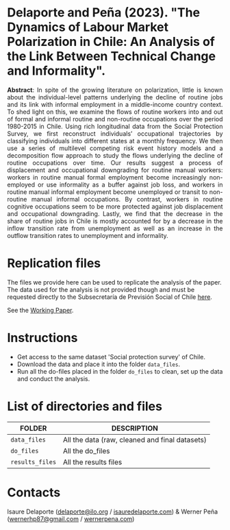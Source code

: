 # Delaporte and Peña (2023). "The Dynamics of Labour Market Polarization in Chile: An Analysis of the Link Between Technical Change and Informality".

<p align="justify"><b>Abstract</b>: In spite of the growing literature on polarization, little is known about the individual-level patterns underlying the decline of routine jobs and its link with informal employment in a middle-income country context. To shed light on this, we examine the flows of routine workers into and out of formal and informal routine and non-routine occupations over the period 1980-2015 in Chile. Using rich longitudinal data from the Social Protection Survey, we first reconstruct individuals’ occupational trajectories by classifying individuals into different states at a monthly frequency. We then use a series of multilevel competing risk event history models and a decomposition flow approach to study the flows underlying the decline of routine occupations over time. Our results suggest a process of displacement and occupational downgrading for routine manual workers: workers in routine manual formal employment become increasingly non-employed or use informality as a buffer against job loss, and workers in routine manual informal employment become unemployed or transit to non-routine manual informal occupations. By contrast, workers in routine cognitive occupations seem to be more protected against job displacement and occupational downgrading. Lastly, we find that the decrease in the share of routine jobs in Chile is mostly accounted for by a decrease in the inflow transition rate from unemployment as well as an increase in the outflow transition rates to unemployment and informality.</p>

# Replication files

The files we provide here can be used to replicate the analysis of the paper. The data used for the analysis is not provided though and must be requested directly to the Subsecretaría de Previsión Social of Chile [here](https://previsionsocial.gob.cl/datos-estadisticos/condiciones-bases-de-datos-eps/).

See the [Working Paper](https://www.econstor.eu/bitstream/10419/270891/1/GLO-DP-1262.pdf). 

# Instructions

- Get access to the same dataset 'Social protection survey' of Chile.
- Download the data and place it into the folder `data_files`.
- Run all the do-files placed in the folder `do_files` to clean, set up the data and conduct the analysis.

# List of directories and files

| FOLDER                  | DESCRIPTION                                                    |
| ----------------------- | -------------------------------------------------------------- |
| `data_files`            | All the data (raw, cleaned and final datasets) |
| `do_files`              | All the do_files |
| `results_files`         | All the results files |

# Contacts

Isaure Delaporte ([delaporte@ilo.org](mailto:delaporte@ilo.org) / [isauredelaporte.com](https://sites.google.com/site/isauredelaporte/home)) & Werner Peña ([wernerhp87@gmail.com](mailto:wernerhp87@gmail.com) / [wernerpena.com](https://sites.google.com/view/wernerpena/home))
